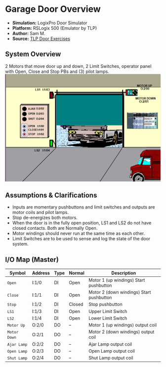 # Garage Door Overview   

- **Simulation:** LogixPro Door Simulator  
- **Platform:** RSLogix 500 (Emulator by TLP)
- **Author:** Sam M.
- **Source:** [TLP Door Exercises](https://thelearningpit.com/lp/doc/dl/dl-rl.html)

## System Overview
2 Motors that move door up and down, 2 Limit Switches, operator panel with Open, Close and Stop PBs and (3) pilot lamps. 
![Garage Door Simulation](door-simulation.png)


## Assumptions & Clarifications
- Inputs are momentary pushbuttons and limit switches and outputs are motor coils and pilot lamps.
- Stop de-energizes both motors.
- When the door is in the fully open position, LS1 and LS2 do not have closed contacts. Both are Normally Open.
- Motor windings should never run at the same time as each other. 
- Limit Switches are to be used to sense and log the state of the door system.



## I/O Map (Master)
| Symbol          | Address | Type | Normal |       Description                        |
| --------------- | ------- | ---- | ------ |  --------------------------------------- |
| `Open`          | I:1/0   | DI   | Open   | Motor 1 (up windings) Start pushbutton   | 
| `Close`         | I:1/1   | DI   | Open   | Motor 2 (down windings) Start pushbutton |
| `Stop`          | I:1/2   | DI   | Closed | Stop pushbutton                          |
| `LS1`           | I:1/3   | DI   | Open   | Upper Limit Switch                       |
| `LS2`           | I:1/4   | DI   | Open   | Lower Limit Switch                       |
| `Motor Up`      | O:2/0   | DO   | –      | Motor 1 (up windings) output coil        |
| `Motor Down`    | O:2/1   | DO   | –      | Motor 2 (down windings) output coil      |
| `Ajar Lamp`     | O:2/2   | DO   | –      | Ajar Lamp output coil                    |
| `Open Lamp`     | O:2/3   | DO   | –      | Open Lamp output coil                    |
| `Shut Lamp`     | O:2/4   | DO   | –      | Shut Lamp output coil                    |








